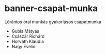# banner-csapat-munka
Lórántos órai munkás gyakorlásos csapatmunka

- Gubis Mátyás
- Császár Richárd
- Horváth Klaudia
- Nagy Evelin
